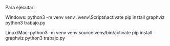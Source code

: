 Para ejecutar:

Windows:
python3 -m venv venv
.\venv\Scripts\activate
pip install graphviz
python3 trabajo.py

Linux/Mac:
python3 -m venv venv
source venv/bin/activate
pip install graphviz
python3 trabajo.py
